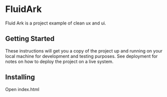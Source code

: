 # FluidArk
Fluid Ark is a project example of clean ux and ui.

## Getting Started
These instructions will get you a copy of the project up and running on your local machine for development and testing purposes. See deployment for notes on how to deploy the project on a live system.

## Installing
Open index.html
